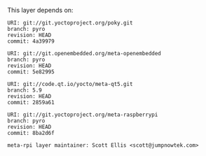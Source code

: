 This layer depends on:

    URI: git://git.yoctoproject.org/poky.git
    branch: pyro
    revision: HEAD
    commit: 4a39979

    URI: git://git.openembedded.org/meta-openembedded
    branch: pyro
    revision: HEAD
    commit: 5e82995

    URI: git://code.qt.io/yocto/meta-qt5.git
    branch: 5.9
    revision: HEAD
    commit: 2859a61

    URI: git://git.yoctoproject.org/meta-raspberrypi 
    branch: pyro
    revision: HEAD
    commit: 8ba2d6f

    meta-rpi layer maintainer: Scott Ellis <scott@jumpnowtek.com>
